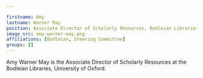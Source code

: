 ```yaml
---

firstname: Amy
lastname: Warner May
position: Associate Director of Scholarly Resources, Bodleian Libraries
image_src: amy-warner-may.png
affiliations: [Bodleian, Steering Committee]
groups: []
---
```


Amy Warner May is the Associate Director of Scholarly Resources at the Bodleian
Libraries, University of Oxford.
